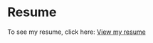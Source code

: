# Resume
To see my resume, click here: [View my resume]([https://drive.google.com/file/d/1OPG_kacXuQwT4UlSwLlVT7OIBrwDZmiJ/view?usp=sharing](https://drive.google.com/file/d/1PsxJIaUDf8oKhEmMAvHxwSEMO0D1k4N_/view?usp=sharing))
